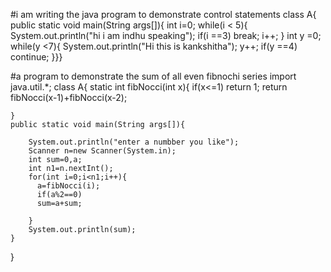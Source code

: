 
#i am writing the java program to demonstrate control statements
class A{
public static void main(String args[]){
int i=0;
while(i < 5){
System.out.println("hi i am indhu speaking");
if(i ==3)
break;
i++;
}
int y =0;
while(y <7){
System.out.println("Hi this is kankshitha");
y++;
if(y ==4)
continue;
}}}






#a program to demonstrate the sum of all even fibnochi series
import java.util.*;
class A{
    static int fibNocci(int x){
       if(x<=1)
            return 1;
       return fibNocci(x-1)+fibNocci(x-2);
        
       
        
    }
    public static void main(String args[]){
       
        System.out.println("enter a numbber you like");
        Scanner n=new Scanner(System.in);
        int sum=0,a;
        int n1=n.nextInt();
        for(int i=0;i<n1;i++){
          a=fibNocci(i);
          if(a%2==0)
          sum=a+sum;
          
        }
        System.out.println(sum);
    }
}
